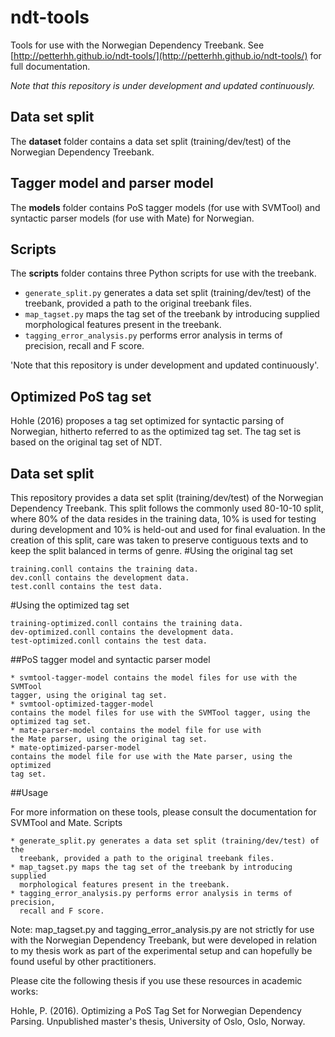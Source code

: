 # ndt-tools
Tools for use with the Norwegian Dependency Treebank. See
[http://petterhh.github.io/ndt-tools/](http://petterhh.github.io/ndt-tools/)
for full documentation.

*Note that this repository is under development and updated continuously.*

## Data set split
The **dataset** folder contains a data set split (training/dev/test) of the
Norwegian Dependency Treebank. 

## Tagger model and parser model
The **models** folder contains PoS tagger models (for use with SVMTool) and
syntactic parser models (for use with Mate) for Norwegian. 

## Scripts
The **scripts** folder contains three Python scripts for use with the treebank. 
- `generate_split.py` generates a data set split (training/dev/test) of the
treebank, provided a path to the original treebank files. 
- `map_tagset.py` maps the tag set of the treebank by introducing supplied
  morphological features present in the treebank.
- `tagging_error_analysis.py` performs error analysis in terms of precision,
  recall and F score.


'Note that this repository is under development and updated continuously'.
## Optimized PoS tag set

Hohle (2016) proposes a tag set optimized for syntactic parsing of Norwegian,
hitherto referred to as the optimized tag set. The tag set is based on the
original tag set of NDT.

## Data set split

This repository provides a data set split (training/dev/test) of the Norwegian Dependency Treebank. This split follows the commonly used 80-10-10 split, where 80% of the data resides in the training data, 10% is used for testing during development and 10% is held-out and used for final evaluation. In the creation of this split, care was taken to preserve contiguous texts and to keep the split balanced in terms of genre.
#Using the original tag set

    training.conll contains the training data.
    dev.conll contains the development data.
    test.conll contains the test data.

#Using the optimized tag set

    training-optimized.conll contains the training data.
    dev-optimized.conll contains the development data.
    test-optimized.conll contains the test data.

##PoS tagger model and syntactic parser model

    * svmtool-tagger-model contains the model files for use with the SVMTool
    tagger, using the original tag set.
    * svmtool-optimized-tagger-model
    contains the model files for use with the SVMTool tagger, using the
    optimized tag set.  
    * mate-parser-model contains the model file for use with
    the Mate parser, using the original tag set.
    * mate-optimized-parser-model
    contains the model file for use with the Mate parser, using the optimized
    tag set.

##Usage

For more information on these tools, please consult the documentation for SVMTool and Mate.
Scripts

    * generate_split.py generates a data set split (training/dev/test) of the
      treebank, provided a path to the original treebank files.
    * map_tagset.py maps the tag set of the treebank by introducing supplied
      morphological features present in the treebank.
    * tagging_error_analysis.py performs error analysis in terms of precision,
      recall and F score.

Note: map_tagset.py and tagging_error_analysis.py are not strictly for use with the Norwegian Dependency Treebank, but were developed in relation to my thesis work as part of the experimental setup and can hopefully be found useful by other practitioners.

Please cite the following thesis if you use these resources in academic works:

Hohle, P. (2016). Optimizing a PoS Tag Set for Norwegian Dependency Parsing. Unpublished master's thesis, University of Oslo, Oslo, Norway.
